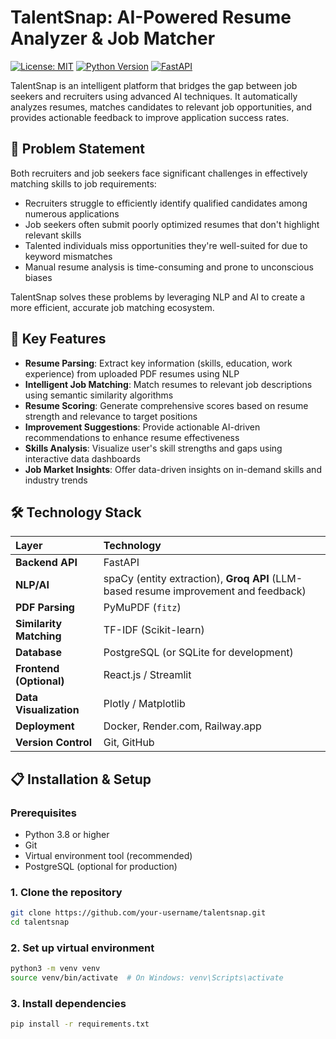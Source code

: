 # TalentSnap: AI-Powered Resume Analyzer & Job Matcher

[![License: MIT](https://img.shields.io/badge/License-MIT-yellow.svg)](https://opensource.org/licenses/MIT)
[![Python Version](https://img.shields.io/badge/python-3.8%2B-blue)](https://www.python.org/downloads/)
[![FastAPI](https://img.shields.io/badge/FastAPI-0.95.0-green)](https://fastapi.tiangolo.com/)

TalentSnap is an intelligent platform that bridges the gap between job seekers and recruiters using advanced AI techniques. It automatically analyzes resumes, matches candidates to relevant job opportunities, and provides actionable feedback to improve application success rates.

## 🧩 Problem Statement

Both recruiters and job seekers face significant challenges in effectively matching skills to job requirements:

- Recruiters struggle to efficiently identify qualified candidates among numerous applications
- Job seekers often submit poorly optimized resumes that don't highlight relevant skills
- Talented individuals miss opportunities they're well-suited for due to keyword mismatches
- Manual resume analysis is time-consuming and prone to unconscious biases

TalentSnap solves these problems by leveraging NLP and AI to create a more efficient, accurate job matching ecosystem.

## 🎯 Key Features

- **Resume Parsing**: Extract key information (skills, education, work experience) from uploaded PDF resumes using NLP
- **Intelligent Job Matching**: Match resumes to relevant job descriptions using semantic similarity algorithms
- **Resume Scoring**: Generate comprehensive scores based on resume strength and relevance to target positions
- **Improvement Suggestions**: Provide actionable AI-driven recommendations to enhance resume effectiveness
- **Skills Analysis**: Visualize user's skill strengths and gaps using interactive data dashboards
- **Job Market Insights**: Offer data-driven insights on in-demand skills and industry trends

## 🛠️ Technology Stack

| Layer | Technology |
|:---|:---|
| **Backend API** | FastAPI |
| **NLP/AI** | spaCy (entity extraction), **Groq API** (LLM-based resume improvement and feedback) |
| **PDF Parsing** | PyMuPDF (`fitz`) |
| **Similarity Matching** | TF-IDF (Scikit-learn) |
| **Database** | PostgreSQL (or SQLite for development) |
| **Frontend (Optional)** | React.js / Streamlit |
| **Data Visualization** | Plotly / Matplotlib |
| **Deployment** | Docker, Render.com, Railway.app |
| **Version Control** | Git, GitHub |

## 📋 Installation & Setup

### Prerequisites
- Python 3.8 or higher
- Git
- Virtual environment tool (recommended)
- PostgreSQL (optional for production)

### 1. Clone the repository
```bash
git clone https://github.com/your-username/talentsnap.git
cd talentsnap
```
### 2. Set up virtual environment
```bash
python3 -m venv venv
source venv/bin/activate  # On Windows: venv\Scripts\activate
```
### 3. Install dependencies
```bash
pip install -r requirements.txt
```
### 
